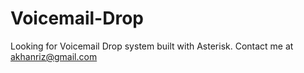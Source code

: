 # Voicemail-Drop
Looking for Voicemail Drop system built with Asterisk. Contact me at akhanriz@gmail.com 
